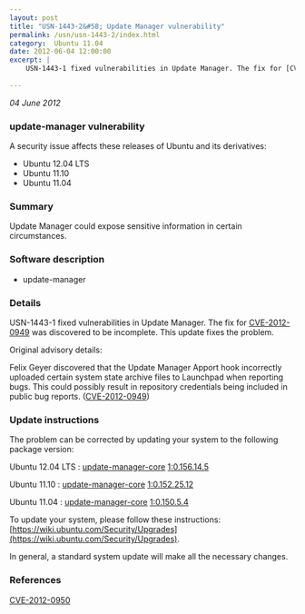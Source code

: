 ```yaml
---
layout: post
title: "USN-1443-2&#58; Update Manager vulnerability"
permalink: /usn/usn-1443-2/index.html
category:  Ubuntu 11.04
date: 2012-06-04 12:00:00
excerpt: |
    USN-1443-1 fixed vulnerabilities in Update Manager. The fix for [CVE-2012-0949](http://people.ubuntu.com/~ubuntu-security/cve/CVE-2012-0949) was discovered to be incomplete. This update fixes the problem.
    
--- 
```

 
 

*04 June 2012*

### update-manager vulnerability

A security issue affects these releases of Ubuntu and its derivatives:

* Ubuntu 12.04 LTS
* Ubuntu 11.10
* Ubuntu 11.04

### Summary

Update Manager could expose sensitive information in certain circumstances. 

### Software description

* update-manager 

### Details

USN-1443-1 fixed vulnerabilities in Update Manager. The fix for [CVE-2012-0949](http://people.ubuntu.com/~ubuntu-security/cve/CVE-2012-0949) was discovered to be incomplete. This update fixes the problem.

Original advisory details:

 Felix Geyer discovered that the Update Manager Apport hook incorrectly uploaded certain system state archive files to Launchpad when reporting bugs. This could possibly result in repository credentials being included in public bug reports. ([CVE-2012-0949](http://people.ubuntu.com/~ubuntu-security/cve/CVE-2012-0949)) 

### Update instructions

The problem can be corrected by updating your system to the following package version:

Ubuntu 12.04 LTS
 : [update-manager-core](https://launchpad.net/ubuntu/+source/update-manager) <span> [1:0.156.14.5](https://launchpad.net/ubuntu/+source/update-manager/1:0.156.14.5) </span> 

Ubuntu 11.10
 : [update-manager-core](https://launchpad.net/ubuntu/+source/update-manager) <span> [1:0.152.25.12](https://launchpad.net/ubuntu/+source/update-manager/1:0.152.25.12) </span> 

Ubuntu 11.04
 : [update-manager-core](https://launchpad.net/ubuntu/+source/update-manager) <span> [1:0.150.5.4](https://launchpad.net/ubuntu/+source/update-manager/1:0.150.5.4) </span> 

To update your system, please follow these instructions: [https://wiki.ubuntu.com/Security/Upgrades](https://wiki.ubuntu.com/Security/Upgrades).

In general, a standard system update will make all the necessary changes. 

### References

 
 [CVE-2012-0950](http://people.ubuntu.com/~ubuntu-security/cve/CVE-2012-0950)
 

